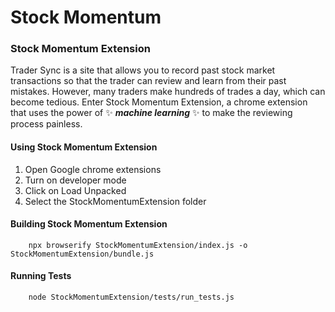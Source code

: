 # Stock Momentum

### Stock Momentum Extension
Trader Sync is a site that allows you to record past stock market transactions so that the trader can review and learn from their past mistakes. However, many traders make hundreds of trades a day, which can become tedious. Enter Stock Momentum Extension, a chrome extension that uses the power of ✨ ***machine learning*** ✨ to make the reviewing process painless.

#### Using Stock Momentum Extension
1. Open Google chrome extensions
2. Turn on developer mode
3. Click on Load Unpacked
4. Select the StockMomentumExtension folder

#### Building Stock Momentum Extension

```
    npx browserify StockMomentumExtension/index.js -o StockMomentumExtension/bundle.js
```

#### Running Tests
```
    node StockMomentumExtension/tests/run_tests.js
```